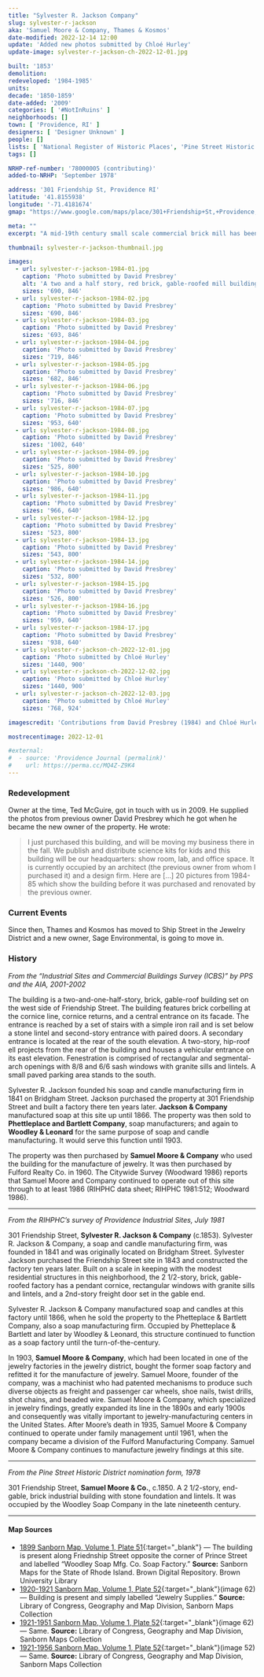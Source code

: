 ```yaml
---
title: "Sylvester R. Jackson Company"
slug: sylvester-r-jackson
aka: 'Samuel Moore & Company, Thames & Kosmos'
date-modified: 2022-12-14 12:00
update: 'Added new photos submitted by Chloé Hurley'
update-image: sylvester-r-jackson-ch-2022-12-01.jpg

built: '1853'
demolition:
redeveloped: '1984-1985'
units:
decade: '1850-1859'
date-added: '2009'
categories: [ '#NotInRuins' ]
neighborhoods: []
town: [ 'Providence, RI' ]
designers: [ 'Designer Unknown' ]
people: []
lists: [ 'National Register of Historic Places', 'Pine Street Historic District', 'PPS/AIA Industrial Commercial Buildings Survey', 'Providence Industrial Sites 1981' ]
tags: []

NRHP-ref-number: '78000005 (contributing)'
added-to-NRHP: 'September 1978'

address: '301 Friendship St, Providence RI'
latitude: '41.8155938'
longitude: '-71.4181674'
gmap: "https://www.google.com/maps/place/301+Friendship+St,+Providence,+RI+02903/@41.8155938,-71.4181674,17z/data=!3m1!4b1!4m5!3m4!1s0x89e4456dd8412edb:0xda3cdc2aaaae1d8d!8m2!3d41.8155938!4d-71.4159787"

meta: ""
excerpt: "A mid-19th century small scale commercial brick mill has been a home to various businesses and loving owners"

thumbnail: sylvester-r-jackson-thumbnail.jpg

images:
  - url: sylvester-r-jackson-1984-01.jpg
    caption: 'Photo submitted by David Presbrey'
    alt: 'A two and a half story, red brick, gable-roofed mill building 3 bays wide and ten bays deep. A short decorative brick cornice pattern runs all along under the roofline. Windows are 8 over 8 paired double hung with granite sills. '
    sizes: '690, 846'
  - url: sylvester-r-jackson-1984-02.jpg
    caption: 'Photo submitted by David Presbrey'
    sizes: '690, 846'
  - url: sylvester-r-jackson-1984-03.jpg
    caption: 'Photo submitted by David Presbrey'
    sizes: '693, 846'
  - url: sylvester-r-jackson-1984-04.jpg
    caption: 'Photo submitted by David Presbrey'
    sizes: '719, 846'
  - url: sylvester-r-jackson-1984-05.jpg
    caption: 'Photo submitted by David Presbrey'
    sizes: '682, 846'
  - url: sylvester-r-jackson-1984-06.jpg
    caption: 'Photo submitted by David Presbrey'
    sizes: '716, 846'
  - url: sylvester-r-jackson-1984-07.jpg
    caption: 'Photo submitted by David Presbrey'
    sizes: '953, 640'
  - url: sylvester-r-jackson-1984-08.jpg
    caption: 'Photo submitted by David Presbrey'
    sizes: '1002, 640'
  - url: sylvester-r-jackson-1984-09.jpg
    caption: 'Photo submitted by David Presbrey'
    sizes: '525, 800'
  - url: sylvester-r-jackson-1984-10.jpg
    caption: 'Photo submitted by David Presbrey'
    sizes: '986, 640'
  - url: sylvester-r-jackson-1984-11.jpg
    caption: 'Photo submitted by David Presbrey'
    sizes: '966, 640'
  - url: sylvester-r-jackson-1984-12.jpg
    caption: 'Photo submitted by David Presbrey'
    sizes: '523, 800'
  - url: sylvester-r-jackson-1984-13.jpg
    caption: 'Photo submitted by David Presbrey'
    sizes: '543, 800'
  - url: sylvester-r-jackson-1984-14.jpg
    caption: 'Photo submitted by David Presbrey'
    sizes: '532, 800'
  - url: sylvester-r-jackson-1984-15.jpg
    caption: 'Photo submitted by David Presbrey'
    sizes: '526, 800'
  - url: sylvester-r-jackson-1984-16.jpg
    caption: 'Photo submitted by David Presbrey'
    sizes: '959, 640'
  - url: sylvester-r-jackson-1984-17.jpg
    caption: 'Photo submitted by David Presbrey'
    sizes: '938, 640'
  - url: sylvester-r-jackson-ch-2022-12-01.jpg
    caption: 'Photo submitted by Chloé Hurley'
    sizes: '1440, 900'
  - url: sylvester-r-jackson-ch-2022-12-02.jpg
    caption: 'Photo submitted by Chloé Hurley'
    sizes: '1440, 900'
  - url: sylvester-r-jackson-ch-2022-12-03.jpg
    caption: 'Photo submitted by Chloé Hurley'
    sizes: '768, 924'

imagescredit: 'Contributions from David Presbrey (1984) and Chloé Hurley'

mostrecentimage: 2022-12-01

#external:
#  - source: 'Providence Journal (permalink)'
#    url: https://perma.cc/MQ4Z-Z9K4
---
```


### Redevelopment

Owner at the time, Ted McGuire, got in touch with us in 2009. He supplied the photos from previous owner David Presbrey which he got when he became the new owner of the property. He wrote: 

> I just purchased this building, and will be moving my business there in the fall. We publish and distribute science kits for kids and this building will be our headquarters: show room, lab, and office space. It is currently occupied by an architect (the previous owner from whom I purchased it) and a design firm. Here are […] 20 pictures from 1984-85 which show the building before it was purchased and renovated by the previous owner.


### Current Events

Since then, Thames and Kosmos has moved to Ship Street in the Jewelry District and a new owner, Sage Environmental, is going to move in. 


### History

_From the “Industrial Sites and Commercial Buildings Survey (ICBS)” by PPS and the AIA, 2001-2002_

The building is a two-and-one-half-story, brick, gable-roof building set on the west side of Friendship Street. The building features brick corbelling at the cornice line, cornice returns, and a central entrance on its facade. The entrance is reached by a set of stairs with a simple iron rail and is set below a stone lintel and second-story entrance with paired doors. A secondary entrance is located at the rear of the south elevation. A two-story, hip-roof ell projects from the rear of the building and houses a vehicular entrance on its east elevation. Fenestration is comprised of rectangular and segmental-arch openings with 8/8 and 6/6 sash windows with granite sills and lintels. A small paved parking area stands to the south.

Sylvester R. Jackson founded his soap and candle manufacturing firm in 1841 on Bridgham Street. Jackson purchased the property at 301 Friendship Street and built a factory there ten years later. **Jackson & Company** manufactured soap at this site up until 1866. The property was then sold to **Phettleplace and Bartlett Company**, soap manufacturers; and again to **Woodley & Leonard** for the same purpose of soap and candle manufacturing. It would serve this function until 1903.

The property was then purchased by **Samuel Moore & Company** who used the building for the manufacture of jewelry. It was then purchased by Fulford Realty Co. in 1960. The Citywide Survey (Woodward 1986) reports that Samuel Moore and Company continued to operate out of this site through to at least 1986 (RIHPHC data sheet; RIHPHC 1981:512; Woodward 1986).

***

_From the RIHPHC’s survey of Providence Industrial Sites, July 1981_

301 Friendship Street, **Sylvester R. Jackson & Company** (c.1853). Sylvester R. Jackson & Company, a soap and candle manufacturing firm, was founded in 1841 and was originally located on Bridgham Street. Sylvester Jackson purchased the Friendship Street site in 1843 and constructed the factory ten years later. Built on a scale in keeping with the modest residential structures in this neighborhood, the 2 1/2-story, brick, gable-roofed factory has a pendant cornice, rectangular windows with granite sills and lintels, and a 2nd-story freight door set in the gable end. 

Sylvester R. Jackson & Company manufactured soap and candles at this factory until 1866, when he sold the property to the Phetteplace & Bartlett Company, also a soap manufacturing firm. Occupied by Phetteplace & Bartlett and later by Woodley & Leonard, this structure continued to function as a soap factory until the turn-of-the-century. 

In 1903, **Samuel Moore & Company**, which had been located in one of the jewelry factories in the jewelry district, bought the former soap factory and refitted it for the manufacture of jewelry. Samuel Moore, founder of the company, was a machinist who had patented mechanisms to produce such diverse objects as freight and passenger car wheels, shoe nails, twist drills, shot chains, and beaded wire. Samuel Moore & Company, which specialized in jewelry findings, greatly expanded its line in the 1890s and early 1900s and consequently was vitally important to jewelry-manufacturing centers in the United States. After Moore’s death in 1935, Samuel Moore & Company continued to operate under family management until 1961, when the company became a division of the Fulford Manufacturing Company. Samuel Moore & Company continues to manufacture jewelry findings at this site.

***

_From the Pine Street Historic District nomination form, 1978_

301 Friendship Street, **Samuel Moore & Co.**, c.1850. A 2 1/2-story, end-gable, brick industrial building with stone foundation and lintels. It was occupied by the Woodley Soap Company in the late nineteenth century.

***

#### Map Sources

+ [1899 Sanborn Map, Volume 1, Plate 51](//repository.library.brown.edu/studio/item/bdr:213579/){:target="_blank"} — The building is present along Friednship Street opposite the corner of Prince Street and labelled “Woodley Soap Mfg. Co. Soap Factory.” **Source:** Sanborn Maps for the State of Rhode Island. Brown Digital Repository. Brown University Library
+ [1920-1921 Sanborn Map, Volume 1, Plate 52](http://hdl.loc.gov/loc.gmd/g3774pm.g3774pm_g08099192001){:target="_blank"}(image 62) — Building is present and simply labelled “Jewelry Supplies.” **Source:** Library of Congress, Geography and Map Division, Sanborn Maps Collection
+ [1921-1951 Sanborn Map, Volume 1, Plate 52](http://hdl.loc.gov/loc.gmd/g3774pm.g3774pm_g08099195101){:target="_blank"}(image 62) — Same. **Source:** Library of Congress, Geography and Map Division, Sanborn Maps Collection
+ [1921-1956 Sanborn Map, Volume 1, Plate 52](http://hdl.loc.gov/loc.gmd/g3774pm.g3774pm_g08099195601){:target="_blank"}(image 52) — Same. **Source:** Library of Congress, Geography and Map Division, Sanborn Maps Collection

